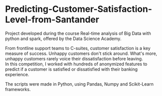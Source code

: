 # Predicting-Customer-Satisfaction-Level-from-Santander

Project developed during the course Real-time analysis of Big Data with python and spark, offered by the Data Science Academy.

From frontline support teams to C-suites, customer satisfaction is a key measure of success. Unhappy customers don't stick around. What's more, unhappy customers rarely voice their dissatisfaction before leaving.<br/>
In this competition, I worked with hundreds of anonymized features to predict if a customer is satisfied or dissatisfied with their banking experience.

The scripts were made in Python, using Pandas, Numpy and Scikit-Learn frameworks.
